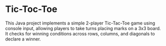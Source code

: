 # Tic-Toc-Toe
This Java project implements a simple 2-player Tic-Tac-Toe game using console input, allowing players to take turns placing marks on a 3x3 board. It checks for winning conditions across rows, columns, and diagonals to declare a winner. 
